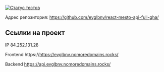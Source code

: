 [![Статус тестов](../../actions/workflows/tests.yml/badge.svg)](../../actions/workflows/tests.yml)

Адрес репозитория: https://github.com/evglbnv/react-mesto-api-full-gha/

## Ссылки на проект

IP 84.252.131.28

Frontend https://https://evglbnv.nomoredomains.rocks/

Backend https://api.evglbnv.nomoredomains.rocks/

